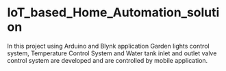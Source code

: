 # IoT_based_Home_Automation_solution
In this project using Arduino and Blynk application Garden lights control system, Temperature Control  System and Water tank inlet and outlet valve control system are developed and are controlled by mobile  application.
